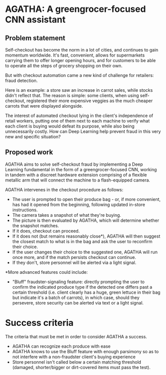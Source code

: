 # AGATHA: A greengrocer-focused CNN assistant

## Problem statement

Self-checkout has become the norm in a lot of cities, and continues to gain momentum worldwide. It's fast, convenient, allows for supermarkets carrying them to offer longer opening hours, and for customers to be able to operate all the steps of grocery shopping on their own.

But with checkout automation came a new kind of challenge for retailers: fraud detection.

Here is an example: a store saw an increase in carrot sales, while stocks didn't reflect that. The reason is simple: some clients, when using self-checkout, registered their more expensive veggies as the much cheaper carrots that were displayed alongside.

The interest of automated checkout lying in the client's independence of retail workers, putting one of them next to each machine to verify what each client is buying would defeat its purpose, while also being unnecessarily costly.
How can Deep Learning help prevent fraud in this very new and specific situation?

## Proposed work

AGATHA aims to solve self-checkout fraud by implementing a Deep Learning fundamental in the form of a greengrocer-focused CNN, working in tandem with a discreet hardware extension comprising of a flexible metallic arm that will connect the machine to a flash-equipped camera.

AGATHA intervenes in the checkout procedure as follows:
- The user is prompted to open their produce bag - or, if more convenient, has had it opened from the beginning, following updated in-store instructions.
- The camera takes a snapshot of what they're buying.
- The picture is then evaluated by AGATHA, which will determine whether the snapshot matches.
- If it does, checkout can proceed.
- If it does not (but remains reasonably close*), AGATHA will then suggest the closest match to what is in the bag and ask the user to reconfirm their choice.
- If the user changes their choice to the suggested one, AGATHA will run once more, and if the match persists checkout can continue.
- If they don't, store personnel will be alerted via a light signal.

*More advanced features could include:
- "Bluff" fraudster-signaling feature: directly prompting the user to confirm the indicated produce type if the detected one differs past a certain threshold (i.e. client clearly has a huge, green lettuce in their bag but indicate it's a batch of carrots), in which case, should they persevere, store security can be alerted via text or a light signal.

# Success criteria

The criteria that must be met in order to consider AGATHA a success.

- AGATHA can recognize each produce with ease
- AGATHA knows to use the Bluff feature with enough parsimony so as to not interfere with a non-fraudster client's buying experience
- Store personnel isn't called below a certain matching threshold (damaged, shorter/bigger or dirt-covered items must pass the test).